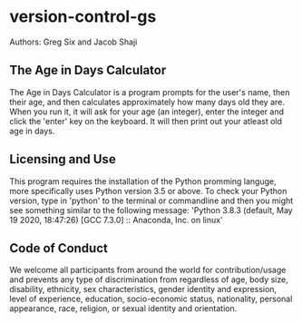 # version-control-gs
Authors: Greg Six and Jacob Shaji

## The Age in Days Calculator
The Age in Days Calculator is a program prompts for the user's name, then their age, and then calculates approximately how many days old they are. When you run it, it will ask for your age (an integer), enter the integer and click the 'enter' key on the keyboard. It will then print out your atleast old age in days. 

## Licensing and Use
This program requires the installation of the Python promming languge, more specifically uses Python version 3.5 or above. To check your Python version, type in 'python' to the terminal or commandline and then you might see something similar to the following message: 'Python 3.8.3 (default, May 19 2020, 18:47:26) 
[GCC 7.3.0] :: Anaconda, Inc. on linux'


## Code of Conduct
We welcome all participants from around the world for contribution/usage and prevents any type of discrimination from regardless of age, body size, disability, ethnicity, sex characteristics, gender identity and expression, level of experience, education, socio-economic status, nationality, personal appearance, race, religion, or sexual identity and orientation.